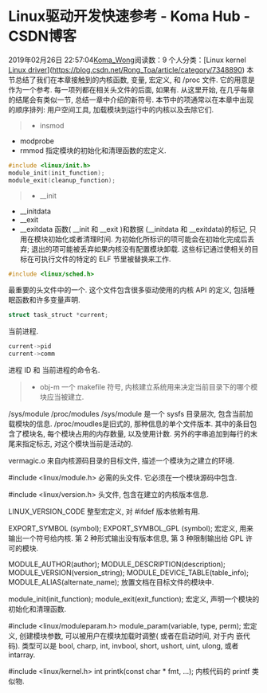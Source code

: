 # Linux驱动开发快速参考 - Koma Hub - CSDN博客
2019年02月26日 22:57:04[Koma_Wong](https://me.csdn.net/Rong_Toa)阅读数：9
个人分类：[Linux kernel																[Linux driver](https://blog.csdn.net/Rong_Toa/article/category/8645170)](https://blog.csdn.net/Rong_Toa/article/category/7348890)
本节总结了我们在本章接触到的内核函数, 变量, 宏定义, 和 /proc 文件. 它的用意是作为一个参考. 每一项列都在相关头文件的后面, 如果有. 从这里开始, 在几乎每章的结尾会有类似一节, 总结一章中介绍的新符号. 本节中的项通常以在本章中出现的顺序排列:
用户空间工具, 加载模块到运行中的内核以及去除它们.
> - insmod
- modprobe
- rmmod
指定模块的初始化和清理函数的宏定义.
```cpp
#include <linux/init.h>
module_init(init_function);
module_exit(cleanup_function);
```
> - __init
- __initdata
- __exit
- __exitdata
函数( __init 和 __exit )和数据 (__initdata 和 __exitdata)的标记, 只用在模块初始化或者清理时间. 为初始化所标识的项可能会在初始化完成后丢弃; 退出的项可能被丢弃如果内核没有配置模块卸载. 这些标记通过使相关的目标在可执行文件的特定的 ELF 节里被替换来工作.
```cpp
#include <linux/sched.h>
```
最重要的头文件中的一个. 这个文件包含很多驱动使用的内核 API 的定义, 包括睡眠函数和许多变量声明.
```cpp
struct task_struct *current;
```
当前进程.
```cpp
current->pid
current->comm
```
进程 ID 和 当前进程的命令名.
> - obj-m
一个 makefile 符号, 内核建立系统用来决定当前目录下的哪个模块应当被建立.
> 
/sys/module
/proc/modules
/sys/module 是一个 sysfs 目录层次, 包含当前加载模块的信息. /proc/moudles是旧式的, 那种信息的单个文件版本. 其中的条目包含了模块名, 每个模块占用的内存数量, 以及使用计数. 另外的字串追加到每行的末尾来指定标志, 对这个模块当前是活动的.
> 
vermagic.o
来自内核源码目录的目标文件, 描述一个模块为之建立的环境.
> 
#include <linux/module.h>
必需的头文件. 它必须在一个模块源码中包含.
> 
#include <linux/version.h>
头文件, 包含在建立的内核版本信息.
> 
LINUX_VERSION_CODE
整型宏定义, 对 #ifdef 版本依赖有用.
> 
EXPORT_SYMBOL (symbol);
EXPORT_SYMBOL_GPL (symbol);
宏定义, 用来输出一个符号给内核. 第 2 种形式输出没有版本信息, 第 3 种限制输出给 GPL 许可的模块.
> 
MODULE_AUTHOR(author);
MODULE_DESCRIPTION(description);
MODULE_VERSION(version_string);
MODULE_DEVICE_TABLE(table_info);
MODULE_ALIAS(alternate_name);
放置文档在目标文件的模块中.
> 
module_init(init_function);
module_exit(exit_function);
宏定义, 声明一个模块的初始化和清理函数.
> 
#include <linux/moduleparam.h>
module_param(variable, type, perm);
宏定义, 创建模块参数, 可以被用户在模块加载时调整( 或者在启动时间, 对于内
嵌代码). 类型可以是 bool, charp, int, invbool, short, ushort, uint, ulong,
或者 intarray.
> 
#include <linux/kernel.h>
int printk(const char * fmt, ...);
内核代码的 printf 类似物.

